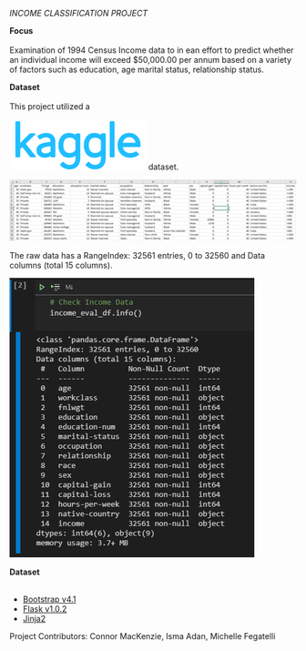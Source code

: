 *INCOME CLASSIFICATION PROJECT*



**Focus** <br><br>
Examination of 1994 Census Income data to in ean effort to predict whether an individual income will exceed $50,000.00 per annum based on a variety of factors such as education, age marital status, relationship status.  

**Dataset** <br><br>
This project utilized a <br><br>![](images/Kaggle.png) 
dataset.  <br>  

![](images/csv.raw.png)

The raw data has a RangeIndex: 32561 entries, 0 to 32560 and Data columns (total 15 columns). 

![](images/data.info.png)


**Dataset** <br><br>

- [Bootstrap v4.1](https://getbootstrap.com/docs/4.1/getting-started/introduction/)
- [Flask v1.0.2](http://flask.pocoo.org/)
- [Jinja2](http://jinja.pocoo.org/docs/2.10/)
































Project Contributors: Connor MacKenzie, Isma Adan, Michelle Fegatelli